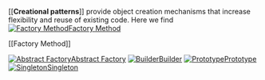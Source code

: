  [[**Creational patterns**]] provide object creation mechanisms that increase flexibility and reuse of existing code.
Here we find[  
![Factory Method](https://refactoring.guru/images/patterns/cards/factory-method-mini.png)Factory Method](https://refactoring.guru/design-patterns/factory-method)

[[Factory Method]]


[![Abstract Factory](https://refactoring.guru/images/patterns/cards/abstract-factory-mini.png)Abstract Factory](https://refactoring.guru/design-patterns/abstract-factory)
[![Builder](https://refactoring.guru/images/patterns/cards/builder-mini.png)Builder](https://refactoring.guru/design-patterns/builder)
[![Prototype](https://refactoring.guru/images/patterns/cards/prototype-mini.png)Prototype](https://refactoring.guru/design-patterns/prototype)
[![Singleton](https://refactoring.guru/images/patterns/cards/singleton-mini.png)Singleton](https://refactoring.guru/design-patterns/singleton)